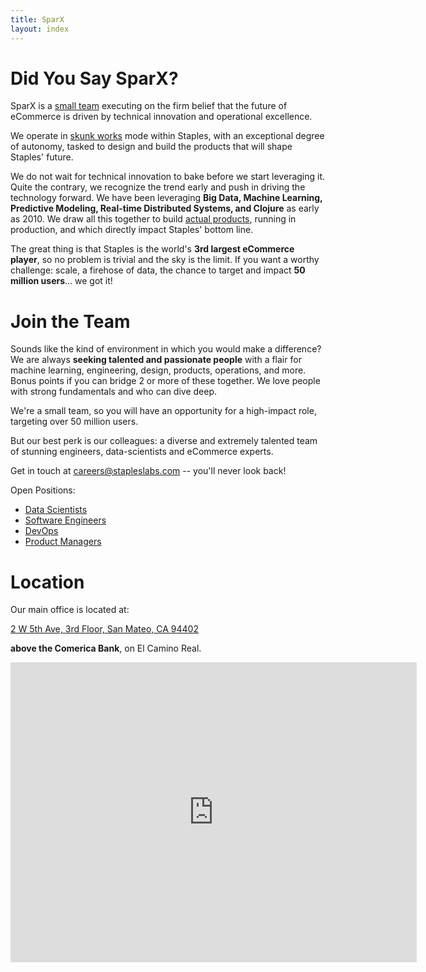 ```yaml
---
title: SparX
layout: index
---
```


# Did You Say SparX?

SparX is a [small team](/who-we-are) executing on the firm belief that
the future of eCommerce is driven by technical innovation and
operational excellence.

We operate in [skunk works](https://en.wikipedia.org/wiki/Skunk_Works)
mode within Staples, with an exceptional degree of autonomy, tasked to
design and build the products that will shape Staples' future.

We do not wait for technical innovation to bake before we start
leveraging it. Quite the contrary, we recognize the trend early and
push in driving the technology forward. We have been leveraging **Big
Data, Machine Learning, Predictive Modeling, Real-time Distributed
Systems, and Clojure** as early as 2010. We draw all this together to
build [actual products](/what-we-do), running in production, and which
directly impact Staples' bottom line.

The great thing is that Staples is the world's **3rd largest eCommerce
player**, so no problem is trivial and the sky is the limit. If you
want a worthy challenge: scale, a firehose of data, the chance to
target and impact **50 million users**... we got it!

# Join the Team

Sounds like the kind of environment in which you would make a
difference? We are always **seeking talented and passionate people**
with a flair for machine learning, engineering, design, products,
operations, and more. Bonus points if you can bridge 2 or more of
these together. We love people with strong fundamentals and who can
dive deep.

We're a small team, so you will have an opportunity for a high-impact
role, targeting over 50 million users.

But our best perk is our colleagues: a diverse and extremely talented
team of stunning engineers, data-scientists and eCommerce experts.

Get in touch at
[careers@stapleslabs.com](mailto:careers@stapleslabs.com)  --  you'll
never look back!

Open Positions:

- [Data Scientists](jobs/data_scientist.html)
- [Software Engineers](jobs/software_engineer.html)
- [DevOps](jobs/devops.html)
- [Product Managers](jobs/product_manager.html)

# Location

Our main office is located at:

[2 W 5th Ave, 3rd Floor, San Mateo, CA 94402](https://goo.gl/maps/0VJZY)

**above the Comerica Bank**, on El Camino Real.

<iframe src="https://www.google.com/maps/embed?pb=!1m18!1m12!1m3!1d790.680863323996!2d-122.32454870000001!3d37.56157879999997!2m3!1f0!2f0!3f0!3m2!1i1024!2i768!4f13.1!3m3!1m2!1s0x808f9e6fcbbb1d0d%3A0x7c54ed9c3d21a053!2s2+W+5th+Ave%2C+San+Mateo%2C+CA+94402!5e0!3m2!1sen!2sus!4v1412111950661" width="650" height="480" frameborder="0" style="border:0">
</iframe>
